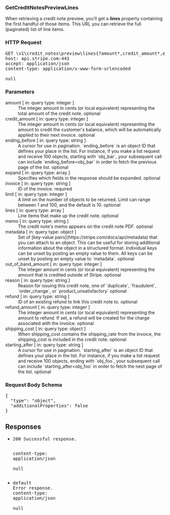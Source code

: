 <!DOCTYPE html><html><head><title></title><link rel="stylesheet" href="./OpenApi.css"/><meta charset="utf-8"/><meta name="viewport" content="width=device-width, initial-scale=1"/></head><body><article><section class="requestOverview"><h1 class="request-summary">GetCreditNotesPreviewLines</h1><p class="request-description"><p>When retrieving a credit note preview, you’ll get a <strong>lines</strong> property containing the first handful of those items. This URL you can retrieve the full (paginated) list of line items.</p></p></section><section class="http"><h3>HTTP Request</h3><pre class="http-example"><span class="request-line">GET</span> <span class="http-target">\v1\credit_notes\preview\lines{?amount*,credit_amount*,ending_before*,expand*,invoice*,limit*,lines*,memo*,metadata*,out_of_band_amount*,reason*,refund*,refund_amount*,shipping_cost*,starting_after*}</span> <span class="http-version">HTTP/1.1</span>&#xA;<span class="header-line">host</span>: <span class="header-value">api.stripe.com:443</span>&#xA;<span class="header-line">accept</span>: <span class="header-value">application/json</span>&#xA;<span class="header-line">content-type</span>: <span class="header-value">application/x-www-form-urlencoded</span>&#xA;&#xA;null</pre></section><dl class="parameters"><h3>Parameters</h3><dt class="parameter"><span class="parameter-name">amount</span> [ in: <span class="parameter-location">query</span> type: <span class="parameter-type">integer</span> ]</dt><dd class="parameter"><span class="parameter-description">The integer amount in cents (or local equivalent) representing the total amount of the credit note.</span> <span class="parameter-required">optional</span></dd><dt class="parameter"><span class="parameter-name">credit_amount</span> [ in: <span class="parameter-location">query</span> type: <span class="parameter-type">integer</span> ]</dt><dd class="parameter"><span class="parameter-description">The integer amount in cents (or local equivalent) representing the amount to credit the customer's balance, which will be automatically applied to their next invoice.</span> <span class="parameter-required">optional</span></dd><dt class="parameter"><span class="parameter-name">ending_before</span> [ in: <span class="parameter-location">query</span> type: <span class="parameter-type">string</span> ]</dt><dd class="parameter"><span class="parameter-description">A cursor for use in pagination. `ending_before` is an object ID that defines your place in the list. For instance, if you make a list request and receive 100 objects, starting with `obj_bar`, your subsequent call can include `ending_before=obj_bar` in order to fetch the previous page of the list.</span> <span class="parameter-required">optional</span></dd><dt class="parameter"><span class="parameter-name">expand</span> [ in: <span class="parameter-location">query</span> type: <span class="parameter-type">array</span> ]</dt><dd class="parameter"><span class="parameter-description">Specifies which fields in the response should be expanded.</span> <span class="parameter-required">optional</span></dd><dt class="parameter"><span class="parameter-name">invoice</span> [ in: <span class="parameter-location">query</span> type: <span class="parameter-type">string</span> ]</dt><dd class="parameter"><span class="parameter-description">ID of the invoice.</span> <span class="parameter-required">required</span></dd><dt class="parameter"><span class="parameter-name">limit</span> [ in: <span class="parameter-location">query</span> type: <span class="parameter-type">integer</span> ]</dt><dd class="parameter"><span class="parameter-description">A limit on the number of objects to be returned. Limit can range between 1 and 100, and the default is 10.</span> <span class="parameter-required">optional</span></dd><dt class="parameter"><span class="parameter-name">lines</span> [ in: <span class="parameter-location">query</span> type: <span class="parameter-type">array</span> ]</dt><dd class="parameter"><span class="parameter-description">Line items that make up the credit note.</span> <span class="parameter-required">optional</span></dd><dt class="parameter"><span class="parameter-name">memo</span> [ in: <span class="parameter-location">query</span> type: <span class="parameter-type">string</span> ]</dt><dd class="parameter"><span class="parameter-description">The credit note's memo appears on the credit note PDF.</span> <span class="parameter-required">optional</span></dd><dt class="parameter"><span class="parameter-name">metadata</span> [ in: <span class="parameter-location">query</span> type: <span class="parameter-type">object</span> ]</dt><dd class="parameter"><span class="parameter-description">Set of [key-value pairs](https://stripe.com/docs/api/metadata) that you can attach to an object. This can be useful for storing additional information about the object in a structured format. Individual keys can be unset by posting an empty value to them. All keys can be unset by posting an empty value to `metadata`.</span> <span class="parameter-required">optional</span></dd><dt class="parameter"><span class="parameter-name">out_of_band_amount</span> [ in: <span class="parameter-location">query</span> type: <span class="parameter-type">integer</span> ]</dt><dd class="parameter"><span class="parameter-description">The integer amount in cents (or local equivalent) representing the amount that is credited outside of Stripe.</span> <span class="parameter-required">optional</span></dd><dt class="parameter"><span class="parameter-name">reason</span> [ in: <span class="parameter-location">query</span> type: <span class="parameter-type">string</span> ]</dt><dd class="parameter"><span class="parameter-description">Reason for issuing this credit note, one of `duplicate`, `fraudulent`, `order_change`, or `product_unsatisfactory`</span> <span class="parameter-required">optional</span></dd><dt class="parameter"><span class="parameter-name">refund</span> [ in: <span class="parameter-location">query</span> type: <span class="parameter-type">string</span> ]</dt><dd class="parameter"><span class="parameter-description">ID of an existing refund to link this credit note to.</span> <span class="parameter-required">optional</span></dd><dt class="parameter"><span class="parameter-name">refund_amount</span> [ in: <span class="parameter-location">query</span> type: <span class="parameter-type">integer</span> ]</dt><dd class="parameter"><span class="parameter-description">The integer amount in cents (or local equivalent) representing the amount to refund. If set, a refund will be created for the charge associated with the invoice.</span> <span class="parameter-required">optional</span></dd><dt class="parameter"><span class="parameter-name">shipping_cost</span> [ in: <span class="parameter-location">query</span> type: <span class="parameter-type">object</span> ]</dt><dd class="parameter"><span class="parameter-description">When shipping_cost contains the shipping_rate from the invoice, the shipping_cost is included in the credit note.</span> <span class="parameter-required">optional</span></dd><dt class="parameter"><span class="parameter-name">starting_after</span> [ in: <span class="parameter-location">query</span> type: <span class="parameter-type">string</span> ]</dt><dd class="parameter"><span class="parameter-description">A cursor for use in pagination. `starting_after` is an object ID that defines your place in the list. For instance, if you make a list request and receive 100 objects, ending with `obj_foo`, your subsequent call can include `starting_after=obj_foo` in order to fetch the next page of the list.</span> <span class="parameter-required">optional</span></dd></dl><section class="requestContent"><h3>Request Body Schema</h3><pre class="schema">{&#xA;  &quot;type&quot;: &quot;object&quot;,&#xA;  &quot;additionalProperties&quot;: false&#xA;}</pre></section><section class="responses"><h2>Responses</h2><ul class="responses"><li class="response"><pre class="http-example"><span class="status-line">200</span> <span class="status-description">Successful response.</span>
<span class="header-line">content-type</span>: <span class="header-value">application/json</span>&#xA;&#xA;null</pre></li><li class="response"><pre class="http-example"><span class="status-line">default</span> <span class="status-description">Error response.</span>
<span class="header-line">content-type</span>: <span class="header-value">application/json</span>&#xA;&#xA;null</pre></li></ul></section></article></body></html>